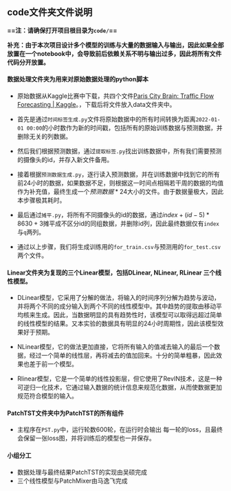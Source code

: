 ## code文件夹文件说明

**==注：请确保打开项目根目录为`code/`==**

**补充：由于本次项目设计多个模型的训练与大量的数据输入与输出，因此如果全部放置在一个notebook中，会导致前后依赖关系不明与输出过多，因此将所有文件代码分开放置。**

#### 数据处理文件夹为用来对原始数据处理的python脚本

- 原始数据从Kaggle比赛中下载，共四个文件[Paris City Brain: Traffic Flow Forecasting | Kaggle](https://www.kaggle.com/competitions/paris-city-brain-traffic-flow-forecasting/data?select=geo_reference.csv)。，下载后将文件放入data文件夹中。

- 首先是通过`时间标签生成.py`文件将原始数据中的所有时间转换为距离`2022-01-01 00:00`的小时数作为新的时间戳，包括所有的原始训练数据与预测数据，并删除无关的列数据。

- 然后我们根据预测数据，通过`提取标签.py`找出训练数据中，所有我们需要预测的摄像头的id，并存入新文件备用。

- 接着根据`预测数据生成.py`，逐行读入预测数据，并在训练数据中找到它的所有前24小时的数据，如果数据不足，则根据这一时间点相隔若干周的数据的均值作为补充值，最终生成一个$预测数据*24$大小的文件。由于数据量极大，因此本步骤极其耗时。

- 最后通过`摊平.py`，将所有不同摄像头的id的数据，通过$index + (id - 5) * 8630 +3$摊平成不区分id的同组数据，并删除id列，因此最终数据仅有`index`与`q`两列。

- 通过以上步骤，我们将生成训练用的`for_train.csv`与预测用的`for_test.csv`两个文件。

#### Linear文件夹为复现的三个Linear模型，包括DLinear, NLinear, RLinear 三个线性模型。

- DLinear模型，它采用了分解的做法，将输入的时间序列分解为趋势与波动，并将两个不同的成分输入到两个不同的线性模型中。其中趋势的提取由移动平均核来生成。因此，当数据明显的具有趋势性时，该模型可以取得远超过简单的线性模型的结果。又本实验的数据具有明显的24小时周期性，因此该模型效果好于预期。
- NLinear模型，它的做法更加直接，它将所有输入的值减去输入的最后一个数据，经过一个简单的线性层，再将减去的值加回来。十分的简单粗暴，因此效果也差于前一个模型。

- Rlinear模型，它是一个简单的线性投影层，但它使用了RevIN技术，这是一种可逆归一化技术，它通过输入数据的统计信息来规范化数据，从而使数据更加规范符合模型的输入。

#### PatchTST文件夹中为PatchTST的所有组件

- 主程序在`PST.py`中，运行轮数600轮，在运行时会输出 每一轮的loss，且最终会保留一张loss图，并将训练后的模型也一并保存。

#### 小组分工

- 数据处理与最终结果PatchTST的实现由吴硕完成
- 三个线性模型与PatchMixer由马逸飞完成

